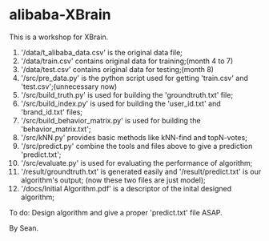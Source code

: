 alibaba-XBrain
==============

This is a workshop for XBrain.

1. '/data/t_alibaba_data.csv' is the original data file;
2. '/data/train.csv' contains original data for training;(month 4 to 7)
3. '/data/test.csv' contains original data for testing;(month 8)
4. '/src/pre_data.py' is the python script used for getting 'train.csv' and 'test.csv';(unnecessary now)
5. '/src/build_truth.py' is used for building the 'groundtruth.txt' file;
6. '/src/build_index.py' is used for building the 'user_id.txt' and 'brand_id.txt' files;
7. '/src/build_behavior_matrix.py' is used for building the 'behavior_matrix.txt';
8. '/src/kNN.py' provides basic methods like kNN-find and topN-votes;
9. '/src/predict.py' combine the tools and files above to give a prediction 'predict.txt';
10. '/src/evaluate.py' is used for evaluating the performance of algorithm;
11. '/result/groundtruth.txt' is generated easily and '/result/predict.txt' is our algorithm's output; (now these two files are just model);
12. '/docs/Initial Algorithm.pdf' is a descriptor of the inital designed algorithm;

To do:
  Design algorithm and give a proper 'predict.txt' file ASAP. 
  
By Sean.
